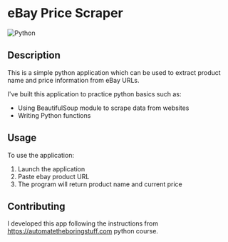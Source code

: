 # eBay Price Scraper

![Python](https://img.shields.io/badge/python-3670A0?style=for-the-badge&logo=python&logoColor=ffdd54)

  ## Description 
  This is a simple python application which can be used to extract product name and price information from eBay URLs.
  
  I've built this application to practice python basics such as:

  - Using BeautifulSoup module to scrape data from websites
  - Writing Python functions

## Usage
To use the application:

1. Launch the application
2. Paste ebay product URL
3. The program will return product name and current price

 ## Contributing
I developed this app following the instructions from https://automatetheboringstuff.com python course.
